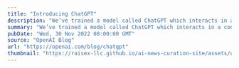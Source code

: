 ```yaml
---
title: "Introducing ChatGPT"
description: "We’ve trained a model called ChatGPT which interacts in a conversational way. The dialogue format makes it possible for ChatGPT to answer followup questions, admit its mistakes, challenge incorrect premises, and reject inappropriate requests."
summary: "We’ve trained a model called ChatGPT which interacts in a conversational way. The dialogue format makes it possible for ChatGPT to answer followup questions, admit its mistakes, challenge incorrect premises, and reject inappropriate requests."
pubDate: "Wed, 30 Nov 2022 08:00:00 GMT"
source: "OpenAI Blog"
url: "https://openai.com/blog/chatgpt"
thumbnail: "https://raisex-llc.github.io/ai-news-curation-site/assets/openai_logo.png"
---
```


